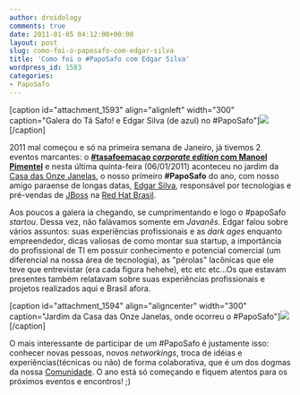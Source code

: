 ```yaml
---
author: droidology
comments: true
date: 2011-01-05 04:12:00+00:00
layout: post
slug: como-foi-o-paposafo-com-edgar-silva
title: 'Como foi o #PapoSafo com Edgar Silva'
wordpress_id: 1583
categories:
- PapoSafo
---
```


[caption id="attachment_1593" align="alignleft" width="300" caption="Galera do Tá Safo! e Edgar Silva (de azul) no #PapoSafo"][![](http://tasafo.files.wordpress.com/2011/01/dsc_0001.jpg?w=300)](http://tasafo.files.wordpress.com/2011/01/dsc_0001.jpg)[/caption]

2011 mal começou e só na primeira semana de Janeiro, já tivemos 2 eventos marcantes: o **[#tasafoemacao _corporate edition_ com Manoel Pimentel](http://tasafo.wordpress.com/2011/01/05/o-que-rolou-no-tasafoemacao-com-manoel-pimentel/)** e nesta última quinta-feira (06/01/2011) aconteceu no jardim da [Casa das Onze Janelas](http://www.panoramio.com/photo/5673378), o nosso primeiro **#PapoSafo** do ano, com nosso amigo paraense de longas datas, [Edgar Silva](http://www.twitter.com/jedgarsilva), responsável por tecnologias e pré-vendas de [JBoss](http://www.jboss.org/) na [Red Hat Brasil](http://www.br.redhat.com/).

<!-- more -->

Aos poucos a galera ia chegando, se cumprimentando e logo o #papoSafo _startou_. Dessa vez, não falávamos somente em _Javanês_. Edgar falou sobre vários assuntos: suas experiências profissionais e as _dark ages_ enquanto empreendedor, dicas valiosas de como montar sua startup, a importância do profissional de TI em possuir conhecimento e potencial comercial (um diferencial na nossa área de tecnologia), as "pérolas" lacônicas que ele teve que entrevistar (era cada figura hehehe), etc etc etc...Os que estavam presentes também relatavam sobre suas experiências profissionais e projetos realizados aqui e Brasil afora.

[caption id="attachment_1594" align="aligncenter" width="300" caption="Jardim da Casa das Onze Janelas, onde ocorreu o #PapoSafo"][![](http://tasafo.files.wordpress.com/2011/01/21016990.jpg?w=300)](http://tasafo.files.wordpress.com/2011/01/21016990.jpg)[/caption]

O mais interessante de participar de um #PapoSafo é justamente isso: conhecer novas pessoas, novos _networkings_, troca de idéias e experiências(técnicas ou não) de forma colaborativa, que é um dos dogmas da nossa [Comunidade](http://www.twitter.com/tasafo). O ano está só começando e fiquem atentos para os próximos eventos e encontros! ;)
